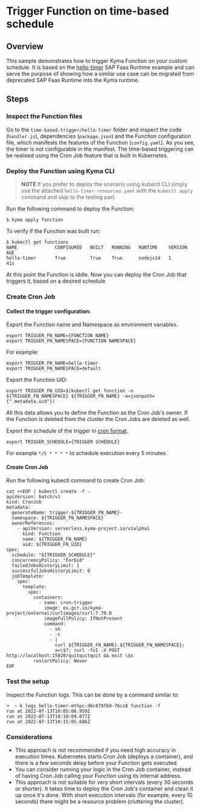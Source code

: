# Trigger Function on time-based schedule

## Overview

This sample demonstrates how to trigger Kyma Function on your custom schedule.
It is based on the [hello-timer](https://github.com/SAP-samples/cloud-function-nodejs-samples/tree/master/examples/hello-timer) SAP Faas Runtime example and can serve the purpose of showing how a similar use case can be migrated from deprecated SAP Faas Runtime into the Kyma runtime.


## Steps

### Inspect the Function files

Go to the `time-based-trigger/hello-timer` folder and inspect the code (`handler.js`), dependencies (`package.json`) and the Function configuration file, which manifests the features of the Function (`config.yaml`).
As you see, the timer is not configurable in the manifest. The time-based triggering can be realised using the Cron Job feature that is built in Kubernetes. 


### Deploy the Function using Kyma CLI

> **NOTE** If you prefer to deploy the scenario using kubectl CLI simply use the attached `hello-timer-resources.yaml` with the `kubectl apply` command and skip to the testing part.

Run the following command to deploy the Function:

```shell
$ kyma apply function
```

To verify if the Function was built run:

```shell
$ kubectl get functions   
NAME              CONFIGURED   BUILT   RUNNING   RUNTIME    VERSION   AGE
hello-timer       True         True    True      nodejs14   1         41s
```

At this point the Function is iddle. Now you can deploy the Cron Job that triggers it, based on a desired schedule.

### Create Cron Job 

#### Collect the trigger configuration:

Export the Function name and Namespace as environment variables.

```shell
export TRIGGER_FN_NAME={FUNCTION NAME}
export TRIGGER_FN_NAMESPACE={FUNCTION NAMESPACE}
```
For example:

```shell
export TRIGGER_FN_NAME=hello-timer
export TRIGGER_FN_NAMESPACE=default
```

Export the Function UID:
```shell
export TRIGGER_FN_UID=$(kubectl get function -n ${TRIGGER_FN_NAMESPACE} ${TRIGGER_FN_NAME} -o=jsonpath={".metadata.uid"})
```

All this data allows you to define the Function as the Cron Job's owner. If the Function is deleted from the cluster the Cron Jobs are deleted as well.

Export the schedule of the trigger in [cron format](https://en.wikipedia.org/wiki/Cron).
```shell
export TRIGGER_SCHEDULE={TRIGGER SCHEDULE}
```
For example `*/5 * * * *` to schedule execution every 5 minutes.

#### Create Cron Job

Run the following kubectl command to create Cron Job:

```shell
cat <<EOF | kubectl create -f -
apiVersion: batch/v1
kind: CronJob
metadata:
  generateName: trigger-${TRIGGER_FN_NAME}-
  namespace: ${TRIGGER_FN_NAMESPACE}
  ownerReferences:
    - apiVersion: serverless.kyma-project.io/v1alpha1
      kind: Function
      name: ${TRIGGER_FN_NAME}
      uid: ${TRIGGER_FN_UID}
spec:
  schedule: "${TRIGGER_SCHEDULE}"
  concurrencyPolicy: "Forbid"
  failedJobsHistoryLimit: 1
  successfulJobsHistoryLimit: 0
  jobTemplate:
    spec:
      template:
        spec:
          containers:
            - name: cron-trigger
              image: eu.gcr.io/kyma-project/external/curlimages/curl:7.70.0
              imagePullPolicy: IfNotPresent
              command:
                - sh
                - -c
                - |
                  curl ${TRIGGER_FN_NAME}.${TRIGGER_FN_NAMESPACE};
                  x=\$?; curl -fsI -X POST http://localhost:15020/quitquitquit && exit \$x
          restartPolicy: Never
EOF

```

### Test the setup

Inspect the Function logs. This can be done by a command similar to:

```shell
➜  ~ k logs hello-timer-mthpc-d6c879fb9-76cz8 function -f
run at 2022-07-13T10:05:06.959Z
run at 2022-07-13T10:10:09.077Z
run at 2022-07-13T10:15:05.686Z
```

### Considerations

 - This approach is not recommended if you need high accuracy in execution times. Kubernetes starts Cron Job (deploys a container), and there is a few seconds delay before your Function gets executed. 
 - You can consider running your logic in the Cron Job container, instead of having Cron Job calling your Function using its internal address.
 - This approach is not suitable for very short intervals (every 30 seconds or shorter). It takes time to deploy the Cron Job's container and clean it up once it's done. With short execution intervals (for example, every 10 seconds) there might be a resource problem (cluttering the cluster). 
